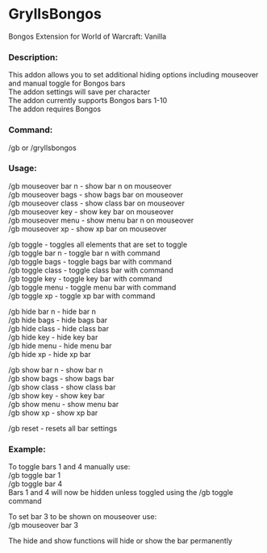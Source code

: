 # GryllsBongos
Bongos Extension for World of Warcraft: Vanilla 

### Description:<br>
This addon allows you to set additional hiding options including mouseover and manual toggle for Bongos bars<br>
The addon settings will save per character<br>
The addon currently supports Bongos bars 1-10<br>
The addon requires Bongos<br>

### Command:<br>
/gb or /gryllsbongos

### Usage:<br>
/gb mouseover bar n - show bar n on mouseover<br>
/gb mouseover bags - show bags bar on mouseover<br>
/gb mouseover class - show class bar on mouseover<br>
/gb mouseover key - show key bar on mouseover<br>
/gb mouseover menu - show menu bar n on mouseover<br>
/gb mouseover xp - show xp bar on mouseover<br>

/gb toggle - toggles all elements that are set to toggle<br>
/gb toggle bar n - toggle bar n with command<br>
/gb toggle bags - toggle bags bar with command<br>
/gb toggle class - toggle class bar with command<br>
/gb toggle key - toggle key bar with command<br>
/gb toggle menu - toggle menu bar with command<br>
/gb toggle xp - toggle xp bar with command<br>

/gb hide bar n - hide bar n<br>
/gb hide bags - hide bags bar<br>
/gb hide class - hide class bar<br>
/gb hide key - hide key bar<br>
/gb hide menu - hide menu bar<br>
/gb hide xp - hide xp bar<br>

/gb show bar n - show bar n<br>
/gb show bags - show bags bar<br>
/gb show class - show class bar<br>
/gb show key - show key bar<br>
/gb show menu - show menu bar<br>
/gb show xp - show xp bar<br>

/gb reset - resets all bar settings<br>

### Example:<br>
To toggle bars 1 and 4 manually use:<br>
/gb toggle bar 1<br>
/gb toggle bar 4<br>
Bars 1 and 4 will now be hidden unless toggled using the /gb toggle command

To set bar 3 to be shown on mouseover use:<br>
/gb mouseover bar 3

The hide and show functions will hide or show the bar permanently
